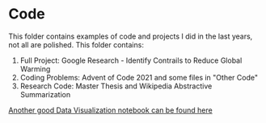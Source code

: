 # Code

This folder contains examples of code and projects I did in the last years, not all are polished.
This folder contains:

1. Full Project: Google Research - Identify Contrails to Reduce Global Warming
2. Coding Problems: Advent of Code 2021 and some files in "Other Code"
3. Research Code: Master Thesis and Wikipedia Abstractive Summarization 
   
[Another good Data Visualization notebook can be found here](https://www.kaggle.com/code/raki21/surface-map-visualization/notebook)
